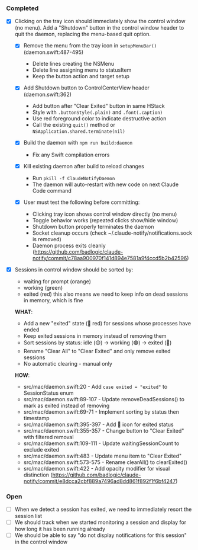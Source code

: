### Completed
- [x] Clicking on the tray icon should immediately show the control window (no menu). Add a "Shutdown" button in the control window header to quit the daemon, replacing the menu-based quit option.
  - [x] Remove the menu from the tray icon in `setupMenuBar()` (daemon.swift:487-495)
    - Delete lines creating the NSMenu
    - Delete line assigning menu to statusItem
    - Keep the button action and target setup

  - [x] Add Shutdown button to ControlCenterView header (daemon.swift:362)
    - Add button after "Clear Exited" button in same HStack
    - Style with `.buttonStyle(.plain)` and `.font(.caption)`
    - Use red foreground color to indicate destructive action
    - Call the existing `quit()` method or `NSApplication.shared.terminate(nil)`

  - [x] Build the daemon with `npm run build:daemon`
    - Fix any Swift compilation errors

  - [x] Kill existing daemon after build to reload changes
    - Run `pkill -f ClaudeNotifyDaemon`
    - The daemon will auto-restart with new code on next Claude Code command

  - [x] User must test the following before committing:
    - Clicking tray icon shows control window directly (no menu)
    - Toggle behavior works (repeated clicks show/hide window)
    - Shutdown button properly terminates the daemon
    - Socket cleanup occurs (check ~/.claude-notify/notifications.sock is removed)
    - Daemon process exits cleanly
    (https://github.com/badlogic/claude-notify/commit/c78aa900970f141d894e7581a9f4ccd5b2b42596)
- [x] Sessions in control window should be sorted by:
    - waiting for prompt (orange)
    - working (green)
    - exited (red)
    this also means we need to keep info on dead sessions in memory, which is fine

    **WHAT**:
    - Add a new "exited" state (🔴 red) for sessions whose processes have ended
    - Keep exited sessions in memory instead of removing them
    - Sort sessions by status: idle (🟡) → working (🟢) → exited (🔴)
    - Rename "Clear All" to "Clear Exited" and only remove exited sessions
    - No automatic clearing - manual only

    **HOW**:
    - src/mac/daemon.swift:20 - Add `case exited = "exited"` to SessionStatus enum
    - src/mac/daemon.swift:89-107 - Update removeDeadSessions() to mark as exited instead of removing
    - src/mac/daemon.swift:69-71 - Implement sorting by status then timestamp
    - src/mac/daemon.swift:395-397 - Add 🔴 icon for exited status
    - src/mac/daemon.swift:355-357 - Change button to "Clear Exited" with filtered removal
    - src/mac/daemon.swift:109-111 - Update waitingSessionCount to exclude exited
    - src/mac/daemon.swift:483 - Update menu item to "Clear Exited"
    - src/mac/daemon.swift:573-575 - Rename clearAll() to clearExited()
    - src/mac/daemon.swift:422 - Add opacity modifier for visual distinction
    (https://github.com/badlogic/claude-notify/commit/e8dcca2cbf889a7496ad8dd861f892f1f6bf4247)

### Open
- [ ] When we detect a session has exited, we need to immediately resort the session list
- [ ] We should track when we started monitoring a session and display for how long it has been running already
- [ ] We should be able to say "do not display notifications for this session" in the control window